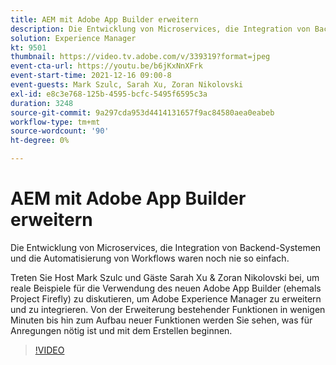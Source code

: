 ```yaml
---
title: AEM mit Adobe App Builder erweitern
description: Die Entwicklung von Microservices, die Integration von Backend-Systemen und die Automatisierung von Workflows waren noch nie so einfach.
solution: Experience Manager
kt: 9501
thumbnail: https://video.tv.adobe.com/v/339319?format=jpeg
event-cta-url: https://youtu.be/b6jKxNnXFrk
event-start-time: 2021-12-16 09:00-8
event-guests: Mark Szulc, Sarah Xu, Zoran Nikolovski
exl-id: e8c3e768-125b-4595-bcfc-5495f6595c3a
duration: 3248
source-git-commit: 9a297cda953d4414131657f9ac84580aea0eabeb
workflow-type: tm+mt
source-wordcount: '90'
ht-degree: 0%

---
```


# AEM mit Adobe App Builder erweitern

Die Entwicklung von Microservices, die Integration von Backend-Systemen und die Automatisierung von Workflows waren noch nie so einfach.

Treten Sie Host Mark Szulc und Gäste Sarah Xu &amp; Zoran Nikolovski bei, um reale Beispiele für die Verwendung des neuen Adobe App Builder (ehemals Project Firefly) zu diskutieren, um Adobe Experience Manager zu erweitern und zu integrieren.  Von der Erweiterung bestehender Funktionen in wenigen Minuten bis hin zum Aufbau neuer Funktionen werden Sie sehen, was für Anregungen nötig ist und mit dem Erstellen beginnen.

>[!VIDEO](https://video.tv.adobe.com/v/339319/?quality=12&learn=on)
